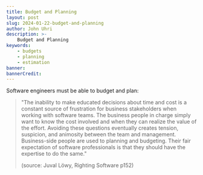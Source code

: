 ```yaml
---
title: Budget and Planning
layout: post
slug: 2024-01-22-budget-and-planning
author: John Uhri
description: >-
	Budget and Planning
keywords:
	- budgets
	- planning
	- estimation
banner:
bannerCredit:
---
```


Software engineers must be able to budget and plan:

> "The inability to make educated decisions about time and cost is a constant source of frustration for business stakeholders when working with software teams. The business people in charge simply want to know the cost involved and when they can realize the value of the effort. Avoiding these questions eventually creates tension, suspicion, and animosity between the team and management. Business-side people are used to planning and budgeting. Their fair expectation of software professionals is that they should have the expertise to do the same."
> 
> (source: Juval Löwy, Righting Software p152)